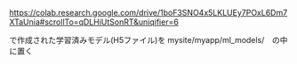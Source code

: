 

https://colab.research.google.com/drive/1boF3SNO4x5LKLUEy7POxL6Dm7XTaUnia#scrollTo=qDLHiUtSonRT&uniqifier=6

で作成された学習済みモデル(H5ファイル)を mysite/myapp/ml_models/　の中に置く

